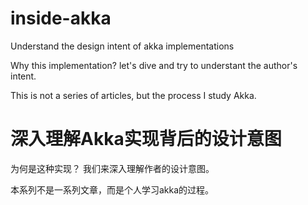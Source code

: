 # inside-akka
Understand the design intent of akka implementations

Why this implementation? let's dive and try to understant the author's intent.

This is not a series of articles, but the process I study Akka.

# 深入理解Akka实现背后的设计意图

为何是这种实现？ 我们来深入理解作者的设计意图。

本系列不是一系列文章，而是个人学习akka的过程。
